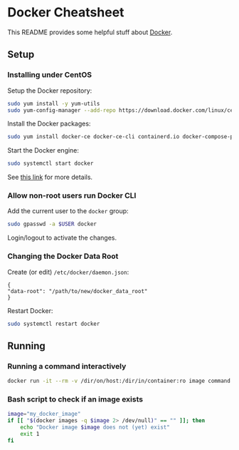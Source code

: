 # Docker Cheatsheet
This README provides some helpful stuff about [Docker](https://www.docker.com/).

## Setup

### Installing under CentOS
Setup the Docker repository:
```bash
sudo yum install -y yum-utils
sudo yum-config-manager --add-repo https://download.docker.com/linux/centos/docker-ce.repo
```
Install the Docker packages:
```bash
sudo yum install docker-ce docker-ce-cli containerd.io docker-compose-plugin
```
Start the Docker engine:
```bash
sudo systemctl start docker
```
See [this link](https://docs.docker.com/engine/install/centos/) for more details.

### Allow non-root users run Docker CLI
Add the current user to the `docker` group:
```bash
sudo gpasswd -a $USER docker
```
Login/logout to activate the changes.

### Changing the Docker Data Root
Create (or edit) `/etc/docker/daemon.json`:
```
{
"data-root": "/path/to/new/docker_data_root"
}
```
Restart Docker:
```bash
sudo systemctl restart docker
```


## Running

### Running a command interactively
```bash
docker run -it --rm -v /dir/on/host:/dir/in/container:ro image command
```

### Bash script to check if an image exists
```bash
image="my_docker_image"
if [[ "$(docker images -q $image 2> /dev/null)" == "" ]]; then
    echo "Docker image $image does not (yet) exist"
    exit 1
fi
```
